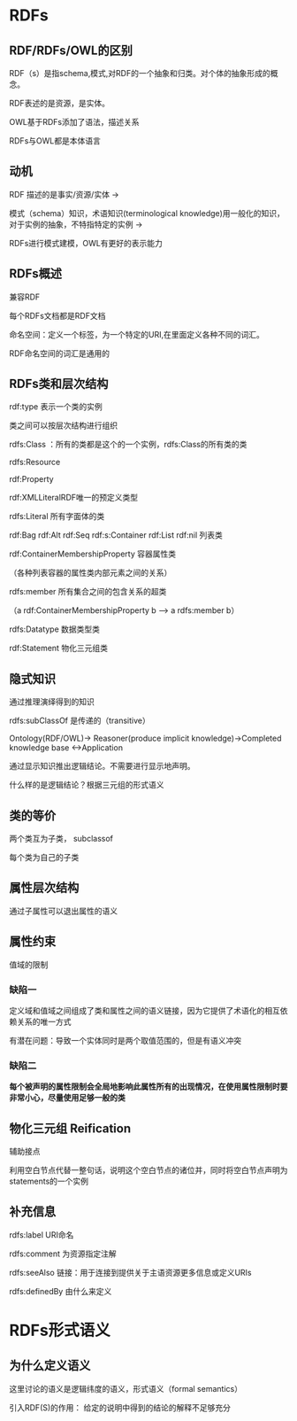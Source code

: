 # RDFs
## RDF/RDFs/OWL的区别
RDF（s）是指schema,模式,对RDF的一个抽象和归类。对个体的抽象形成的概念。

RDF表述的是资源，是实体。

OWL基于RDFs添加了语法，描述关系

RDFs与OWL都是本体语言

## 动机
RDF 描述的是事实/资源/实体 ->

模式（schema）知识，术语知识(terminological knowledge)用一般化的知识，对于实例的抽象，不特指特定的实例 ->

RDFs进行模式建模，OWL有更好的表示能力

## RDFs概述
兼容RDF

每个RDFs文档都是RDF文档

命名空间：定义一个标签，为一个特定的URI,在里面定义各种不同的词汇。

RDF命名空间的词汇是通用的


## RDFs类和层次结构
rdf:type 表示一个类的实例

类之间可以按层次结构进行组织

rdfs:Class ：所有的类都是这个的一个实例，rdfs:Class的所有类的类

rdfs:Resource 

rdf:Property

rdf:XMLLiteralRDF唯一的预定义类型 

rdfs:Literal 所有字面体的类

rdf:Bag rdf:Alt rdf:Seq rdf:s:Container rdf:List rdf:nil 列表类 

rdf:ContainerMembershipProperty 容器属性类

（各种列表容器的属性类内部元素之间的关系）

rdfs:member 所有集合之间的包含关系的超类

（a rdf:ContainerMembershipProperty b --> a rdfs:member b）

rdfs:Datatype 数据类型类

rdf:Statement 物化三元组类

## 隐式知识
通过推理演绎得到的知识

rdfs:subClassOf 是传递的（transitive）

Ontology(RDF/OWL)-> Reasoner(produce implicit knowledge)->Completed knowledge base <->Application

通过显示知识推出逻辑结论。不需要进行显示地声明。

什么样的是逻辑结论？根据三元组的形式语义

## 类的等价
两个类互为子类， subclassof

每个类为自己的子类

## 属性层次结构
通过子属性可以退出属性的语义

## 属性约束
值域的限制

### 缺陷一
定义域和值域之间组成了类和属性之间的语义链接，因为它提供了术语化的相互依赖关系的唯一方式

有潜在问题：导致一个实体同时是两个取值范围的，但是有语义冲突

### 缺陷二


**每个被声明的属性限制会全局地影响此属性所有的出现情况，在使用属性限制时要非常小心，尽量使用足够一般的类**

## 物化三元组 Reification
辅助接点 

利用空白节点代替一整句话，说明这个空白节点的诸位并，同时将空白节点声明为statements的一个实例

## 补充信息
rdfs:label URI命名

rdfs:comment 为资源指定注解

rdfs:seeAlso 链接：用于连接到提供关于主语资源更多信息或定义URIs

rdfs:definedBy 由什么来定义




# RDFs形式语义
## 为什么定义语义
这里讨论的语义是逻辑纬度的语义，形式语义（formal semantics）

引入RDF(S)的作用： 给定的说明中得到的结论的解释不足够充分


